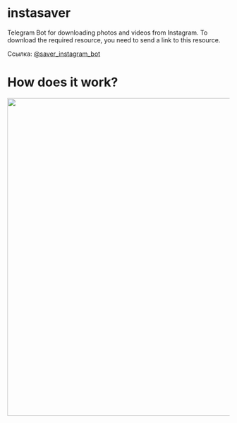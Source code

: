 # instasaver
Telegram Bot for downloading photos and videos from Instagram.
To download the required resource, you need to send a link to this resource.

Ссылка: [@saver_instagram_bot](https://t.me/saver_instagram_bot)

# How does it work?
<img src="https://github.com/Unanoc/instasaver/blob/master/src/sample.png" width="720">
